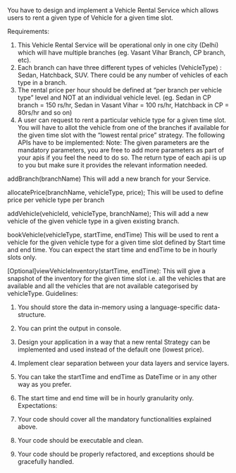 You have to design and implement a Vehicle Rental Service which allows users to rent a given type of Vehicle for a given time slot.

Requirements:

1. This Vehicle Rental Service will be operational only in one city (Delhi) which will have multiple branches (eg. Vasant Vihar Branch, CP branch, etc).
2. Each branch can have three different types of vehicles (VehicleType) : Sedan, Hatchback, SUV. There could be any number of vehicles of each type in a branch.
3. The rental price per hour should be defined at “per branch per vehicle type” level and NOT at an individual vehicle level. (eg. Sedan in CP branch = 150 rs/hr, Sedan in Vasant Vihar = 100 rs/hr, Hatchback in CP = 80rs/hr and so on)
4. A user can request to rent a particular vehicle type for a given time slot. You will have to allot the vehicle from one of the branches if available for the given time slot with the “lowest rental price” strategy.
   The following APIs have to be implemented:
   Note: The given parameters are the mandatory parameters, you are free to add more parameters as part of your apis if you feel the need to do so. The return type of each api is up to you but make sure it provides the relevant information needed.

addBranch(branchName)
This will add a new branch for your Service.

allocatePrice(branchName, vehicleType, price);
This will be used to define price per vehicle type per branch

addVehicle(vehicleId, vehicleType, branchName);
This will add a new vehicle of the given vehicle type in a given existing branch.

bookVehicle(vehicleType, startTime, endTime)
This will be used to rent a vehicle for the given vehicle type for a given time slot defined by Start time and end time. You can expect the start time and endTime to be in hourly slots only.

[Optional]viewVehicleInventory(startTime, endTime): This will give a snapshot of the inventory for the given time slot i.e. all the vehicles that are available and all the vehicles that are not available categorised by vehicleType.
Guidelines:

1. You should store the data in-memory using a language-specific data-structure.
2. You can print the output in console.
3. Design your application in a way that a new rental Strategy can be implemented and used instead of the default one (lowest price).
4. Implement clear separation between your data layers and service layers.
5. You can take the startTime and endTime as DateTime or in any other way as you prefer.
6. The start time and end time will be in hourly granularity only.
   Expectations:

1. Your code should cover all the mandatory functionalities explained above.
2. Your code should be executable and clean.
3. Your code should be properly refactored, and exceptions should be gracefully handled.